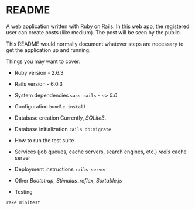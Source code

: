 # README

A web application written with Ruby on Rails.
In this web app, the registered user can create posts (like medium).
The post will be seen by the public.

This README would normally document whatever steps are necessary to get the
application up and running.

Things you may want to cover:

* Ruby version - 2.6.3 

* Rails version - 6.0.3 

* System dependencies
`sass-rails` - ~> _5.0_

* Configuration
```bundle install```

* Database creation
Currently, _SQLite3_.

* Database initialization
```rails db:migrate```

* How to run the test suite

* Services (job queues, cache servers, search engines, etc.)
_redis_ cache server

* Deployment instructions
```rails server```

* Other
*Bootstrap*, *Stimulus_reflex*, *Sortable.js*

* Testing

```rake minitest```
